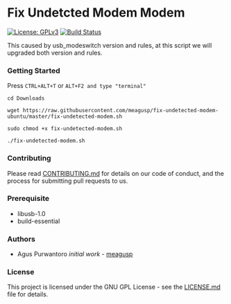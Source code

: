 # Fix Undetcted Modem Modem

[![License: GPLv3](https://img.shields.io/badge/License-GPL%20v3-blue.svg)](https://www.gnu.org/licenses/gpl-3.0) [![Build Status](https://travis-ci.org/meagusp/fix-undetected-modem-ubuntu.svg?branch=master)](https://travis-ci.org/meagusp/fix-undetected-modem-ubuntu)

This caused by usb_modeswitch version and rules, at this script we will upgraded both version and rules.

### Getting Started

Press ``CTRL+ALT+T`` or ``ALT+F2 and type "terminal"``

``cd Downloads``

``wget https://raw.githubusercontent.com/meagusp/fix-undetected-modem-ubuntu/master/fix-undetected-modem.sh``

``sudo chmod +x fix-undetected-modem.sh``

``./fix-undetected-modem.sh``

### Contributing

Please read [CONTRIBUTING.md](CONTRIBUTING.md) for details on our code of conduct, and the process for submitting pull requests to us.

### Prerequisite

* libusb-1.0
* build-essential

### Authors

* Agus Purwantoro *initial work* - [meagusp](https://github.com/meagusp)

### License

This project is licensed under the GNU GPL License - see the [LICENSE.md](LICENSE.md) file for details.
